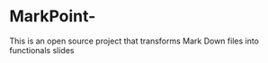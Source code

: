 # MarkPoint-
This is an open source project that transforms Mark Down files into functionals slides
